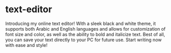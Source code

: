 # text-editor
Introducing my online text editor! With a sleek black and white theme, it supports both Arabic and English languages and allows for customization of font size and color, as well as the ability to bold and italicize text. Best of all, you can save your text directly to your PC for future use. Start writing now with ease and style!
